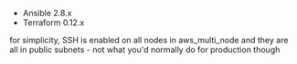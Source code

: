 - Ansible 2.8.x
- Terraform 0.12.x

for simplicity, SSH is enabled on all nodes in aws_multi_node and they are all in public subnets - not what you'd normally do for production though
